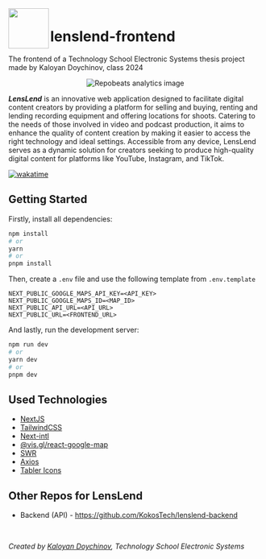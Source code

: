 <img width="80" align="left" src='https://github.com/KokosTech/lenslend-frontend/assets/46886807/25c0a9f0-b454-46dd-80dd-48ecc83b86bf' />

# lenslend-frontend

The frontend of a Technology School Electronic Systems thesis project made by Kaloyan Doychinov, class 2024

<p align="center">
  <img src='https://repobeats.axiom.co/api/embed/3a65101ada2293c1930f3abb241f1f4ac2fe3909.svg' alt="Repobeats analytics image" />
</p>

**_LensLend_** is an innovative web application designed to facilitate digital content creators by providing a platform for selling and buying, renting and lending recording equipment and offering locations for shoots. Catering to the needs of those involved in video and podcast production, it aims to enhance the quality of content creation by making it easier to access the right technology and ideal settings. Accessible from any device, LensLend serves as a dynamic solution for creators seeking to produce high-quality digital content for platforms like YouTube, Instagram, and TikTok.

[![wakatime](https://wakatime.com/badge/user/f3786457-e08f-4d45-b593-cd8517eacd90/project/255770c5-3f45-4ba3-9a3b-bc7fc6765926.svg)](https://wakatime.com/badge/user/f3786457-e08f-4d45-b593-cd8517eacd90/project/255770c5-3f45-4ba3-9a3b-bc7fc6765926)

## Getting Started

Firstly, install all dependencies:

```bash
npm install
# or
yarn
# or
pnpm install
```

Then, create a `.env` file and use the following template from `.env.template`

```env
NEXT_PUBLIC_GOOGLE_MAPS_API_KEY=<API_KEY>
NEXT_PUBLIC_GOOGLE_MAPS_ID=<MAP_ID>
NEXT_PUBLIC_API_URL=<API_URL>
NEXT_PUBLIC_URL=<FRONTEND_URL>
```

And lastly, run the development server:

```bash
npm run dev
# or
yarn dev
# or
pnpm dev
```

## Used Technologies

- [NextJS](https://nextjs.org)
- [TailwindCSS](https://tailwindcss.com)
- [Next-intl](https://next-intl-docs.vercel.app)
- [@vis.gl/react-google-map](https://github.com/visgl/react-google-maps)
- [SWR](https://swr.vercel.app)
- [Axios](https://axios-http.com/docs/intro)
- [Tabler Icons](https://tablericons.com)

## Other Repos for LensLend

- Backend (API) - https://github.com/KokosTech/lenslend-backend

<br/>

_Created by [Kaloyan Doychinov](https://kaloyan.tech/), Technology School Electronic Systems_

